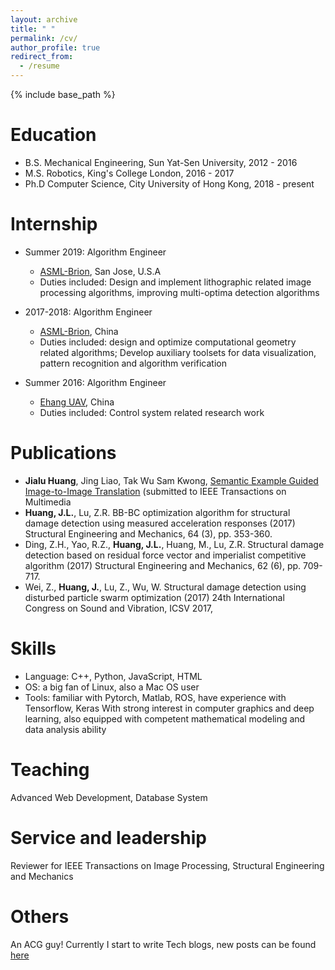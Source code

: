 ```yaml
---
layout: archive
title: " "
permalink: /cv/
author_profile: true
redirect_from:
  - /resume
---
```


{% include base_path %}

Education
======
* B.S.  Mechanical Engineering, Sun Yat-Sen University, 2012 - 2016
* M.S.  Robotics, King's College London, 2016 - 2017
* Ph.D  Computer Science, City University of Hong Kong, 2018 - present

Internship
======
* Summer 2019: Algorithm Engineer 
  * [ASML-Brion](https://www.asml.com/en), San Jose, U.S.A 
  * Duties included: Design and implement lithographic related image processing algorithms, improving multi-optima detection algorithms 

* 2017-2018: Algorithm Engineer 
  * [ASML-Brion](https://www.asml.com/en), China
  * Duties included: design and optimize computational geometry related algorithms; Develop auxiliary toolsets for data visualization, pattern recognition and algorithm verification 

* Summer 2016: Algorithm Engineer
  * [Ehang UAV](http://www.ehang.com/ehang184/index), China
  * Duties included: Control system related research work
  
Publications
======
* __Jialu Huang__, Jing Liao, Tak Wu Sam Kwong, [Semantic Example Guided Image-to-Image Translation](https://arxiv.org/abs/1909.13028) (submitted to IEEE Transactions on Multimedia
* __Huang, J.L.__, Lu, Z.R. BB-BC optimization algorithm for structural damage detection using measured acceleration responses (2017) Structural Engineering and Mechanics, 64 (3), pp. 353-360.
* Ding, Z.H., Yao, R.Z., __Huang, J.L.__, Huang, M., Lu, Z.R. Structural damage detection based on residual force vector and imperialist competitive algorithm (2017) Structural Engineering and Mechanics, 62 (6), pp. 709-717.
* Wei, Z., __Huang, J.__, Lu, Z., Wu, W. Structural damage detection using disturbed particle swarm optimization (2017) 24th International Congress on Sound and Vibration, ICSV 2017,   

Skills
======
* Language: C++, Python, JavaScript, HTML
* OS: a big fan of Linux, also a Mac OS user
* Tools: familiar with Pytorch, Matlab, ROS, have experience with Tensorflow, Keras
With strong interest in computer graphics and deep learning, also equipped with competent mathematical modeling and data analysis ability

Teaching
======
Advanced Web Development, Database System
  
Service and leadership
======
Reviewer for IEEE Transactions on Image Processing, Structural Engineering and Mechanics

Others
======
An ACG guy! Currently I start to write Tech blogs, new posts can be found [here](https://hideunderbush.github.io/year-archive/)

